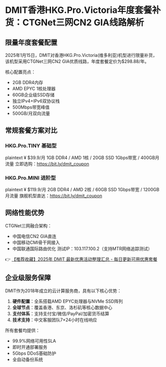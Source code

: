# DMIT香港HKG.Pro.Victoria年度套餐补货：CTGNet三网CN2 GIA线路解析

## 限量年度套餐配置
2025年1月15日，DMIT对香港HKG.Pro.Victoria(维多利亚)机型进行限量补货，该机型采用CTGNet三网CN2 GIA优质线路，年度套餐定价为$298.88/年。

核心配置亮点：
- 2GB DDR4内存
- AMD EPYC 1核处理器
- 60GB企业级SSD存储
- 独立IPv4+IPv6双协议栈
- 500Mbps带宽峰值
- 500GB/月双向流量

## 常规套餐方案对比

### HKG.Pro.TINY 基础型
plaintext
¥ $39.9/月
1GB DDR4 / AMD 1核 / 20GB SSD
1Gbps带宽 / 400GB月流量
立即选购：https://bit.ly/dmit_coupon

### HKG.Pro.MINI 进阶型
plaintext
¥ $119.9/月
2GB DDR4 / AMD 2核 / 60GB SSD
1Gbps带宽 / 1200GB月流量
旗舰机型直达：https://bit.ly/dmit_coupon

## 网络性能优势
CTGNet三网融合架构：
- 中国电信CN2 GIA直连
- 中国移动CMI骨干网接入
- 中国联通国际路由优化
测试IP：103.117.100.2（支持MTR网络追踪测试）

👉 [【推荐收藏】2025年 DMIT 最新优惠活动整理汇总 - 每日更新可用优惠套餐](https://bit.ly/dmit_coupon)

## 企业级服务保障
DMIT作为2018年成立的云计算服务商，具有以下核心优势：
1. **硬件配置**：全系搭载AMD EPYC处理器与NVMe SSD阵列
2. **全球节点**：覆盖香港、东京、洛杉矶等核心数据中心
3. **支付体系**：支持支付宝/微信/PayPal/加密货币结算
4. **技术支持**：中文客服团队7×24小时在线响应

所有套餐均提供：
- 99.9%网络可用性SLA
- 即时开通部署服务
- 5Gbps DDoS基础防护
- 全自动备份系统